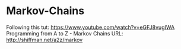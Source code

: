 # Markov-Chains

Following this tut: https://www.youtube.com/watch?v=eGFJ8vugIWA
Programming from A to Z - Markov Chains URL: http://shiffman.net/a2z/markov
